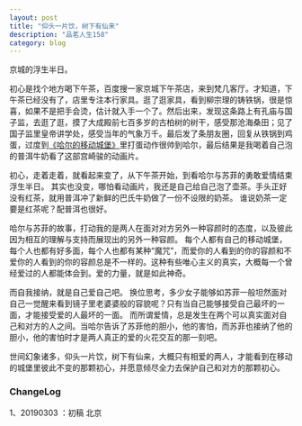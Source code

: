 ```yaml
---
layout: post
title: "仰头一片饮，树下有仙来"
description: "品茗人生158"
category: blog
---
```


京城的浮生半日。

初心是找个地方喝下午茶，百度搜一家京城下午茶店，来到梵几客厅。才知道，下午茶已经没有了，店里专注本行家具。逛了逛家具，看到柳宗理的铸铁锅，很是惊喜，如果不是把手会烫，估计就入手一个了。然后出来，发现这条路上有孔庙与国子监，去逛了逛，摸了大成殿前七百多岁的古柏树的树干，感受那沧海桑田；见了国子监里皇帝讲学处，感受当年的气象万千。最后发了条朋友圈，回复从铁锅到鸡蛋，过度到[《哈尔的移动城堡》](https://movie.douban.com/subject/1308807/)里打蛋动作很帅到哈尔，最后结果是我喝着自己泡的普洱牛奶看了这部宫崎骏的动画片。

初心，走着走着，就看起来变了，从下午茶开始，到看哈尔与苏菲的勇敢爱情结束浮生半日。
其实也没变，哪怕看动画片，我还是自己给自己泡了壶茶。手头正好没有红茶，就用普洱冲了新鲜的巴氏牛奶做了一份不设限的奶茶。
谁说奶茶一定要是红茶呢？配普洱也很好。

哈尔与苏菲的故事，打动我的是两人在面对对方另外一种容颜时的态度，以及彼此因为相互的理解与支持而展现出的另外一种容颜。
每个人都有自己的移动城堡，每个人也都有好多面，每个人也都有某种“魔咒”，而爱你的人看到的你的容颜和不爱你的人看到的你的容颜总是不一样的。这种有些唯心主义的真实，大概每一个曾经爱过的人都能体会到。爱的力量，就是如此神奇。

而自我接纳，就是自己爱自己吧。
换位思考，多少女子能够如苏菲一般坦然面对自己一觉醒来看到镜子里老婆婆般的容貌呢？只有当自己能够接受自己最坏的一面，才能接受爱的人最坏的一面。
而所谓爱情，总是发生在两个可以真实面对自己和对方的人之间。当哈尔告诉了苏菲他的胆小，他的害怕，而苏菲也接纳了他的胆小，他的害怕时才是两人真正的爱的火花交互的那一刻吧。

世间幻象诸多，仰头一片饮，树下有仙来，大概只有相爱的两人，才能看到在移动的城堡里彼此不变的那颗初心，并愿意倾尽全力去保护自己和对方的那颗初心。
     

### ChangeLog
     
1、20190303 ：初稿 北京
